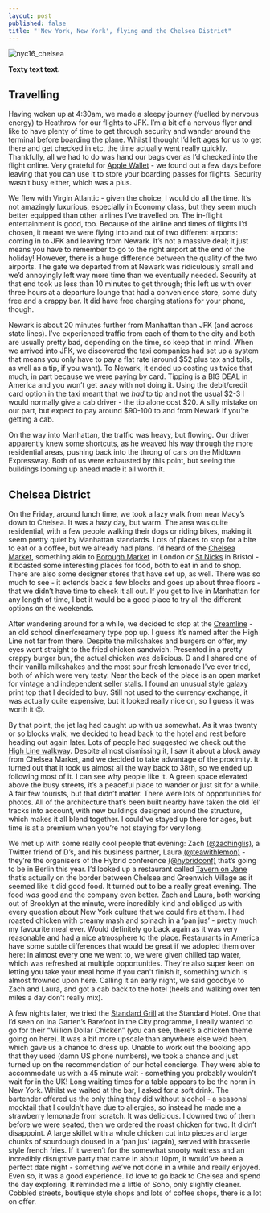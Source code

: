 ```yaml
---
layout: post
published: false
title: "'New York, New York', flying and the Chelsea District"
---
```


![nyc16_chelsea]({{site.baseurl}}/images/xxx.jpg)

**Texty text text.**

<!--more-->

## Travelling

Having woken up at 4:30am, we made a sleepy journey (fuelled by nervous energy) to Heathrow for our flights to JFK. I’m a bit of a nervous flyer and like to have plenty of time to get through security and wander around the terminal before boarding the plane. Whilst I thought I’d left ages for us to get there and get checked in etc, the time actually went really quickly. Thankfully, all we had to do was hand our bags over as I’d checked into the flight online. Very grateful for [Apple Wallet](http://www.macworld.co.uk/how-to/apple/how-to-use-apple-wallet-passbook-pay-with-iphone-3616747/) - we found out a few days before leaving that you can use it to store your boarding passes for flights. Security wasn’t busy either, which was a plus.  

We flew with Virgin Atlantic - given the choice, I would do all the time. It’s not amazingly luxurious, especially in Economy class, but they seem much better equipped than other airlines I’ve travelled on. The in-flight entertainment is good, too. Because of the airline and times of flights I’d chosen, it meant we were flying into and out of two different airports: coming in to JFK and leaving from Newark. It’s not a massive deal; it just means you have to remember to go to the right airport at the end of the holiday! However, there is a huge difference between the quality of the two airports. The gate we departed from at Newark was ridiculously small and we’d annoyingly left way more time than we eventually needed. Security at that end took us less than 10 minutes to get through; this left us with over three hours at a departure lounge that had a convenience store, some duty free and a crappy bar. It did have free charging stations for your phone, though.

Newark is about 20 minutes further from Manhattan than JFK (and across state lines). I’ve experienced traffic from each of them to the city and both are usually pretty bad, depending on the time, so keep that in mind. When we arrived into JFK, we discovered the taxi companies had set up a system that means you only have to pay a flat rate (around $52 plus tax and tolls, as well as a tip, if you want). To Newark, it ended up costing us twice that much, in part because we were paying by card. Tipping is a BIG DEAL in America and you won’t get away with not doing it. Using the debit/credit card option in the taxi meant that we *had* to tip and not the usual $2-3 I would normally give a cab driver - the tip alone cost $20. A silly mistake on our part, but expect to pay around $90-100 to and from Newark if you’re getting a cab. 

On the way into Manhattan, the traffic was heavy, but flowing. Our driver apparently knew some shortcuts, as he weaved his way through the more residential areas, pushing back into the throng of cars on the Midtown Expressway. Both of us were exhausted by this point, but seeing the buildings looming up ahead made it all worth it. 


## Chelsea District

On the Friday, around lunch time, we took a lazy walk from near Macy’s down to Chelsea. It was a hazy day, but warm. The area was quite residential, with a few people walking their dogs or riding bikes, making it seem pretty quiet by Manhattan standards. Lots of places to stop for a bite to eat or a coffee, but we already had plans. I’d heard of the [Chelsea Market](http://www.chelseamarket.com/), something akin to [Borough Market](http://boroughmarket.org.uk/) in London or [St Nicks](http://www2.bristol.gov.uk/nav/st-nicholas-markets) in Bristol - it boasted some interesting places for food, both to eat in and to shop. There are also some designer stores that have set up, as well. There was so much to see - it extends back a few blocks and goes up about three floors - that we didn’t have time to check it all out. If you get to live in Manhattan for any length of time, I bet it would be a good place to try all the different options on the weekends.

After wandering around for a while, we decided to stop at the [Creamline](http://www.creamlinenyc.com/) - an old school diner/creamery type pop up. I guess it’s named after the High Line not far from there. Despite the milkshakes and burgers on offer, my eyes went straight to the fried chicken sandwich. Presented in a pretty crappy burger bun, the actual chicken was delicious. D and I shared one of their vanilla milkshakes and the most sour fresh lemonade I've ever tried, both of which were very tasty. Near the back of the place is an open market for vintage and independent seller stalls. I found an unusual style galaxy print top that I decided to buy. Still not used to the currency exchange, it was actually quite expensive, but it looked really nice on, so I guess it was worth it :wink:.

By that point, the jet lag had caught up with us somewhat. As it was twenty or so blocks walk, we decided to head back to the hotel and rest before heading out again later. Lots of people had suggested we check out the [High Line walkway](http://www.thehighline.org/). Despite almost dismissing it, I saw it about a block away from Chelsea Market, and we decided to take advantage of the proximity. It turned out that it took us almost all the way back to 38th, so we ended up following most of it. I can see why people like it. A green space elevated above the busy streets, it’s a peaceful place to wander or just sit for a while. A fair few tourists, but that didn’t matter. There were lots of opportunities for photos. All of the architecture that’s been built nearby have taken the old ‘el’ tracks into account, with new buildings designed around the structure, which makes it all blend together. I could’ve stayed up there for ages, but time is at a premium when you’re not staying for very long. 

We met up with some really cool people that evening: Zach [(@zachinglis)](https://twitter.com/zachinglis), a Twitter friend of D’s, and his business partner, Laura [(@teawithlemon)](https://twitter.com/teawithlemon) - they’re the organisers of the Hybrid conference [(@hybridconf)](http://www.twitter.com/hybridconf) that’s going to be in Berlin this year. I’d looked up a restaurant called [Tavern on Jane](http://tavernonjane.com/) that’s actually on the border between Chelsea and Greenwich Village as it seemed like it did good food. It turned out to be a really great evening. The food *was* good and the company even better. Zach and Laura, both working out of Brooklyn at the minute, were incredibly kind and obliged us with every question about New York culture that we could fire at them. I had roasted chicken with creamy mash and spinach in a ‘pan jus’ - pretty much my favourite meal ever. Would definitely go back again as it was very reasonable and had a nice atmosphere to the place. Restaurants in America have some subtle differences that would be great if we adopted them over here: in almost every one we went to, we were given chilled tap water, which was refreshed at multiple opportunities. They're also super keen on letting you take your meal home if you can't finish it, something which is almost frowned upon here. Calling it an early night, we said goodbye to Zach and Laura, and got a cab back to the hotel (heels and walking over ten miles a day don’t really mix). 

A few nights later, we tried the [Standard Grill](http://www.thestandardgrill.com/) at the Standard Hotel. One that I’d seen on Ina Garten’s Barefoot in the City programme, I really wanted to go for their “Million Dollar Chicken” (you can see, there’s a chicken theme going on here). It was a bit more upscale than anywhere else we’d been, which gave us a chance to dress up. Unable to work out the booking app that they used (damn US phone numbers), we took a chance and just turned up on the recommendation of our hotel concierge. They were able to accommodate us with a 45 minute wait - something you probably wouldn’t wait for in the UK! Long waiting times for a table appears to be the norm in New York. Whilst we waited at the bar, I asked for a soft drink. The bartender offered us the only thing they did without alcohol - a seasonal mocktail that I couldn’t have due to allergies, so instead he made me a strawberry lemonade from scratch. It was delicious. I downed two of them before we were seated, then we ordered the roast chicken for two. It didn’t disappoint. A large skillet with a whole chicken cut into pieces and large chunks of sourdough doused in a ‘pan jus’ (again), served with brasserie style french fries. If it weren’t for the somewhat snooty waitress and an incredibly disruptive party that came in about 10pm, it would’ve been a perfect date night - something we’ve not done in a while and really enjoyed. Even so, it was a good experience. I’d love to go back to Chelsea and spend the day exploring. It reminded me a little of Soho, only slightly cleaner. Cobbled streets, boutique style shops and lots of coffee shops, there is a lot on offer.

